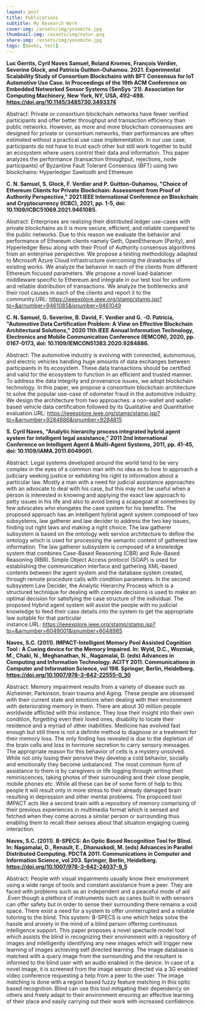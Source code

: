 ```yaml
---
layout: post
title: Publications
subtitle: My Research Work
cover-img: /assets/img/yosemite.jpg
thumbnail-img: /assets/img/natur.png
share-img: /assets/img/yosemite.jpg
tags: [books, test]
---
```

**Luc Gerrits, Cyril Naves Samuel, Roland Kromes, François Verdier, Severine Glock, and Patricia Guitton-Ouhamou. 2021. Experimental Scalability Study of Consortium Blockchains with BFT Consensus for IoT Automotive Use Case. In Proceedings of the 19th ACM Conference on Embedded Networked Sensor Systems (SenSys '21). Association for Computing Machinery, New York, NY, USA, 492–498. https://doi.org/10.1145/3485730.3493374**

Abstract:
Private or consortium blockchain networks have fewer verified participants and offer better throughput and transaction efficiency than public networks. However, as more and more blockchain consensuses are designed for private or consortium networks, their performances are often estimated without a practical use case implementation. In our use case, participants do not have to trust each other but still work together to build an ecosystem where users control their data and information. This paper analyzes the performance (transaction throughput, rejections, node participants) of Byzantine Fault Tolerant Consensus (BFT) using two blockchains: Hyperledger Sawtooth and Ethereum

**C. N. Samuel, S. Glock, F. Verdier and P. Guitton-Ouhamou, "Choice of Ethereum Clients for Private Blockchain: Assessment from Proof of Authority Perspective," 2021 IEEE International Conference on Blockchain and Cryptocurrency (ICBC), 2021, pp. 1-5, doi: 10.1109/ICBC51069.2021.9461085.**

Abstract: Enterprises are realizing their distributed ledger use-cases with private blockchains as it is more secure, efficient, and reliable compared to the public networks. Due to this reason we evaluate the behavior and performance of Ethereum clients namely Geth, OpenEthereum (Parity), and Hyperledger Besu along with their Proof of Authority consensus algorithms from an enterprise perspective. We propose a testing methodology adapted to Microsoft Azure Cloud infrastructure overcoming the drawbacks of existing works. We analyze the behavior in each of the clients from different Ethereum focused parameters. We propose a novel load-balancer middleware specific to Ethereum and integrate in our test tool for uniform and reliable distribution of transactions. We analyze the bottlenecks and their root causes in each of the clients and report it to the community.URL: https://ieeexplore.ieee.org/stamp/stamp.jsp?tp=&arnumber=9461085&isnumber=9461049

**C. N. Samuel, G. Severine, B. David, F. Verdier and G. -O. Patricia, "Automotive Data Certification Problem: A View on Effective Blockchain Architectural Solutions," 2020 11th IEEE Annual Information Technology, Electronics and Mobile Communication Conference (IEMCON), 2020, pp. 0167-0173, doi: 10.1109/IEMCON51383.2020.9284886.**

Abstract: The automotive industry is evolving with connected, autonomous, and electric vehicles handling huge amounts of data exchanges between participants in its ecosystem. These data transactions should be certified and valid for the ecosystem to function in an efficient and trusted manner. To address the data integrity and provenance issues, we adopt blockchain technology. In this paper, we propose a consortium blockchain architecture to solve the popular use-case of odometer fraud in the automotive industry. We design the architecture from two approaches: a non-wallet and wallet-based vehicle data certification followed by its Qualitative and Quantitative evaluation.URL: https://ieeexplore.ieee.org/stamp/stamp.jsp?tp=&arnumber=9284886&isnumber=9284815

**S. Cyril Naves, "Analytic hierarchy process integrated hybrid agent system for intelligent legal assistance," 2011 2nd International Conference on Intelligent Agent & Multi-Agent Systems, 2011, pp. 41-45, doi: 10.1109/IAMA.2011.6049001.**

Abstract: Legal systems developed around the world tend to be very complex in the eyes of a common man with no idea as to how to approach a judiciary seeking justice or exhibiting his right to information about a particular law. Mostly a man with a need for judicial assistance approaches with an advocate to deal with his case, but this may not be useful when a person is interested in knowing and applying the exact law approach to petty issues in his life and also to avoid being a scapegoat at sometimes by few advocates who elongates the case system for his benefits. The proposed approach has an intelligent hybrid agent system composed of two subsystems, law gatherer and law decider to address the two key issues, finding out right laws and making a right choice. The law gatherer subsystem is based on the ontology web service architecture to define the ontology which is used for processing the semantic content of gathered law information. The law gatherer subsystem is composed of a knowledge system that combines Case-Based Reasoning (CBR) and Rule-Based Reasoning (RBR). Simple Object Access protocol (SOAP) is used for establishing the communication interface and gathering XML-based contents between the agent system and the database system created, through remote procedure calls with condition parameters. In the second subsystem Law Decider, the Analytic Hierarchy Process which is a structured technique for dealing with complex decisions is used to make an optimal decision for satisfying the case structure of the individual. The proposed Hybrid agent system will assist the people with no judicial knowledge to feed their case details into the system to get the appropriate law suitable for that particular instance.URL: https://ieeexplore.ieee.org/stamp/stamp.jsp?tp=&arnumber=6049001&isnumber=6048985

**Naves, S.C. (2011). IMPACT-Intelligent Memory Pool Assisted Cognition Tool : A Cueing device for the Memory Impaired. In: Wyld, D.C., Wozniak, M., Chaki, N., Meghanathan, N., Nagamalai, D. (eds) Advances in Computing and Information Technology. ACITY 2011. Communications in Computer and Information Science, vol 198. Springer, Berlin, Heidelberg. https://doi.org/10.1007/978-3-642-22555-0_30**

Abstract: Memory impairment results from a variety of disease such as Alzheimer, Parkinson, brain trauma and Aging. These people are obsessed with their current state and emotions when dealing with their environment with deteriorating memory in them. There are about 30 million people worldwide afflicted with this instance. They lose their insight into their own condition, forgetting even their loved ones, disability to locate their residence and a myriad of other inabilities. Medicine has evolved fast enough but still there is not a definite method to diagnose or a treatment for their memory loss. The only finding has revealed is due to the depletion of the brain cells and loss in hormone secretion to carry sensory messages. The appropriate reason for this behavior of cells is a mystery unsolved. While not only losing their pensive they develop a cold behavior, socially and emotionally they become unbalanced. The most common form of assistance to them is by caregivers or life logging through writing their reminiscences, taking photos of their surrounding and their close people, mobile phones etc .While all these can be of some form of help to this people it will result only in more stress to their already damaged brain resulting in depression and other mental problems. The proposed tool IMPACT acts like a second brain with a repository of memory comprising of their previous experiences in multimedia format which is sensed and fetched when they come across a similar person or surrounding thus enabling them to recall their senses about that situation engaging cueing interaction.

**Naves, S.C. (2011). B-SPECS: An Optic Based Recognition Tool for Blind. In: Nagamalai, D., Renault, E., Dhanuskodi, M. (eds) Advances in Parallel Distributed Computing. PDCTA 2011. Communications in Computer and Information Science, vol 203. Springer, Berlin, Heidelberg. https://doi.org/10.1007/978-3-642-24037-9_5**

Abstract: People with visual impairments usually know their environment using a wide range of tools and constant assistance from a peer. They are faced with problems such as an independent and a peaceful mode of aid .Even though a plethora of instruments such as canes built in with sensors can offer safety but in order to sense their surrounding there remains a void space. There exist a need for a system to offer uninterrupted and a reliable tutoring to the blind. This system: B-SPECS is one which helps solve the hassle and anxiety in the mind of a blind person offering continuous intelligence support. This paper proposes a novel spectacle model tool which assists the blind in recognizing their environment with a repository of images and intelligently identifying any new images which will trigger new learning of images achieving self directed learning. The image database is matched with a query image from the surrounding and the resultant is informed to the blind user with an audio enabled in the device. In case of a novel image, it is screened from the image sensor directed via a 3G enabled video conference requesting a help from a peer to the user. The image matching is done with a region based fuzzy feature matching in this optic based recognition. Blind can use this tool mitigating their dependency on others and freely adapt to their environment ensuring an effective learning of their place and easily carrying out their work with increased confidence.
